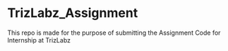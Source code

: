# TrizLabz_Assignment
This repo is made for the purpose of submitting the Assignment Code for Internship at TrizLabz
